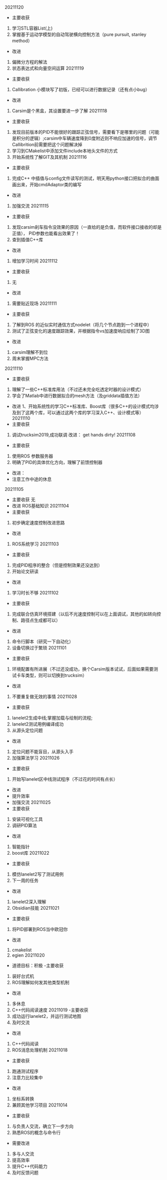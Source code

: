 20211120
- 主要收获
1. 学习STL容器List(上)
2. 掌握基于运动学模型的自动驾驶横向控制方法（pure pursuit, stanley method）
- 改进
1. 偏微分方程的解法
2. 状态表达式和向量空间运算
20211119
- 主要收获
1. Callibration 小模块写了初版，已经可以进行数据记录（还有点小bug）
- 改进
1. Carsim是个黑盒，其设置要进一步了解
20211118
- 主要收获
1. 发现目前版本的PID不能很好的跟踪正弦信号，需要看下是哪里的问题（可能是积分的逻辑）;carsim中车辆速度降到0度附近则不响应加速的信号，调节Callibrition前需要把这个问题解决掉
2. 学习到CMakelist中添加文件include本地头文件的方式
3. 开始系统性了解GIT及其机制
20211116
- 主要收获
1. 完成C++ 中插值与config文件读写的测试，明天用python接口把拟合的曲面画出来，开始cmdAdaptor类的编写
- 改进
1. 加强交流
20211115
- 主要收获
1. 发现carsim刹车指令没效果的原因（一直给的是负值，而软件接口接收的却是正值）， PID参数也能看出效果了！
2. 查到插值C++库
- 改进
1. 增加学习时间
20211112
- 主要收获
1. 无
- 改进
1. 需要贴近现场
20211111
- 主要收获
1. 了解到ROS 的近似实时通信方式nodelet（将几个节点跑到一个进程中）
2. 测试了正弦变化的速度跟踪效果，并根据指令vs加速度响应绘制了3D图
- 改进
1. carsim理解不到位
2. 周末掌握MPC方法

20211110
- 主要收获
1. 理解了一些C++标准库用法（不过还未完全吃透定时器的设计模式）
2. 学会了Matlab中进行数据拟合的mesh方法（及griddata插值方法）
- 改进
1、开始系统性的学习C++标准库、Boost库（很多C++的设计模式均涉及到了这两个库，可以通过这两个库的学习深入C++、设计模式等）
20211110
- 主要收获
1. 调试trucksim2019,成功联调
改进：
get hands dirty!
20211108 
- 主要收获
1. 使用ROS 参数服务器
2. 明确了PID的具体优化方向，理解了前馈控制器
- 改进：
- 注意工作中途的休息

20211105
- 主要收获
无
- 改进
ROS基础知识
20211104
- 主要收获
1. 初步确定速度控制改进思路
- 改进
1. ROS系统学习
20211103
- 主要收获
1. 完成PID程序的整合（但是控制效果还没达到）
2. 开始论文研读
- 改进
1. 学习时长不够
20211102
- 主要收获
1. 完成联合仿真环境搭建（以后不光速度控制可以在上面调试，其他的如转向控制、路径点生成都可以）
- 改进
1. 命令行脚本（研究一下自动化）
2. 设备切换过于繁琐
20211101
- 主要收获
1. 环境配置有所进展（不过还没成功，换个Carsim版本试试，后面如果需要测试卡车类型，则可以切换到trucksim）
- 改进
1. 不要重复做无效的事情
20211028
- 主要收获
1.  lanelet2生成中线;掌握加载与绘制的流程;
2. lanelet2测试用例编译成功
3. 从源头定位问题
- 改进
1. 定位问题不能盲目，从源头入手
2. 加强算法学习
20211026
- 主要收获
1. 开始写lanelet区中线测试程序（不过花的时间有点长）
- 改进
- 提升效率
- 加强交流
20211025
- 主要收获
1. 安装可视化工具
2. 调研PID算法
- 改进
1. 智能指针
2. boost库
20211022
- 主要收获
1. 模仿lanelet2写了测试用例
2. 下一周的任务
- 改进
1. lanelet2深入理解
2. Obsidian技能
20211021
- 主要收获
1. 将PID部署到ROS当中欧冠你
- 改进
1. cmakelist
2. egien
20211020
- 道德目标：积极
-主要收获
1. 装好台式机
2. ROS理解如何发其他类型机制
- 改进
1. 多休息
2. C++代码阅读速度
20211019
-主要收获
1. 成功运行lanelet2，并运行测试地图
2. 及时交流
- 改进
1. C++代码阅读
2. ROS消息处理机制
20211018
- 主要收获
1. 跑通测试程序
2. 注意力比较集中
- 改进
1. 坐标系转换
2. 兼顾其他学习项目
20211014
- 主要收获
1. 与负责人交流，确立下一步方向
2. 熟悉ROS的概念与命令行
- 需要改进
1. 多与人交流
2. 提高效率
3. 提升C++代码能力
4. 及时反馈问题